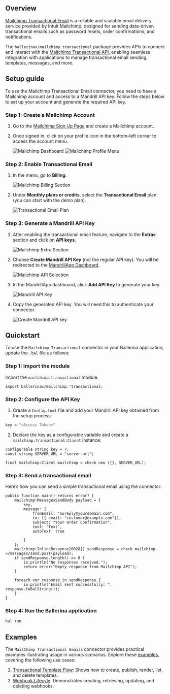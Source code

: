 ## Overview

[Mailchimp Transactional Email](https://mailchimp.com/developer/transactional/) is a reliable and scalable email delivery service provided by Intuit Mailchimp, designed for sending data-driven transactional emails such as password resets, order confirmations, and notifications.

The `ballerinax/mailchimp.transactional` package provides APIs to connect and interact with the [Mailchimp Transactional API](https://mailchimp.com/developer/transactional/api/), enabling seamless integration with applications to manage transactional email sending, templates, messages, and more.

## Setup guide

To use the Mailchimp Transactional Email connector, you need to have a Mailchimp account and access to a Mandrill API key. Follow the steps below to set up your account and generate the required API key.

### Step 1: Create a Mailchimp Account

1. Go to the [Mailchimp Sign Up Page](https://login.mailchimp.com/signup/) and create a Mailchimp account.

2. Once signed in, click on your profile icon in the bottom-left corner to access the account menu.

    ![Mailchimp Dashboard](https://raw.githubusercontent.com/ballerina-platform/module-ballerinax-mailchimp.transactional/refs/heads/main/docs/setup/resources/mailchimp-dashboard.png)
    ![Mailchimp Profile Menu](https://raw.githubusercontent.com/ballerina-platform/module-ballerinax-mailchimp.transactional/refs/heads/main/docs/setup/resources/mailchimp-menu.png)

### Step 2: Enable Transactional Email

1. In the menu, go to **Billing**.

    ![Mailchimp Billing Section](https://raw.githubusercontent.com/ballerina-platform/module-ballerinax-mailchimp.transactional/refs/heads/main/docs/setup/resources/mailchimp-billing.png)

2. Under **Monthly plans or credits**, select the **Transactional Email** plan (you can start with the demo plan).

    ![Transactional Email Plan](https://raw.githubusercontent.com/ballerina-platform/module-ballerinax-mailchimp.transactional/refs/heads/main/docs/setup/resources/mailchimp-transactional-setup.png)

### Step 3: Generate a Mandrill API Key

1. After enabling the transactional email feature, navigate to the **Extras** section and click on **API keys**.

    ![Mailchimp Extra Section](https://raw.githubusercontent.com/ballerina-platform/module-ballerinax-mailchimp.transactional/refs/heads/main/docs/setup/resources/mailchimp-api-key-menu.png)

2. Choose **Create Mandrill API Key** (not the regular API key). You will be redirected to the [MandrillApp Dashboard](https://mandrillapp.com/).

    ![Mailchimp API Selection](https://raw.githubusercontent.com/ballerina-platform/module-ballerinax-mailchimp.transactional/refs/heads/main/docs/setup/resources/mailchimp-create-api-key.png)

3. In the MandrillApp dashboard, click **Add API Key** to generate your key.

    ![Mandrill API Key](https://raw.githubusercontent.com/ballerina-platform/module-ballerinax-mailchimp.transactional/refs/heads/main/docs/setup/resources/mailchimp-create-mandril-key.png)

4. Copy the generated API key. You will need this to authenticate your connector.

    ![Create Mandrill API key](https://raw.githubusercontent.com/ballerina-platform/module-ballerinax-mailchimp.transactional/refs/heads/main/docs/setup/resources/validate-api-key-info.png)

## Quickstart

To use the `Mailchimp Transactional` connector in your Ballerina application, update the `.bal` file as follows:

### Step 1: Import the module

Import the `mailchimp.transactional` module.

```ballerina
import ballerinax/mailchimp.'transactional;
```
### Step 2: Configure the API Key

1. Create a `Config.toml` file and add your Mandrill API key obtained from the setup process:

```bash
key = "<Access Token>"
```

2. Declare the key as a configurable variable and create a `mailchimp.transactional:Client` instance:

```ballerina
configurable string key = ?;
const string SERVER_URL = "server-url";

final mailchimp:Client mailchimp = check new ({}, SERVER_URL);
```

### Step 3: Send a transactional email

Here’s how you can send a simple transactional email using the connector:

```ballerina
public function main() returns error? {
    mailchimp:MessagesSendBody payload = {
        key,
        message: {
            fromEmail: "noreply@yourdomain.com",
            to: [{ email: "customer@example.com"}],
            subject: "Your Order Confirmation",
            text: "Text",
            autoText: true
            
        }
    };
    mailchimp:InlineResponse20028[] sendResponse = check mailchimp->/messages/send.post(payload);
    if sendResponse.length() == 0 {
        io:println("No responses received.");
        return error("Empty response from Mailchimp API");
    }

    foreach var response in sendResponse {
        io:println("Email sent successfully: ", response.toBalString());
    }
}

```

### Step 4: Run the Ballerina application

```bash
bal run
```

## Examples

The `MailChimp Transactional Emails` connector provides practical examples illustrating usage in various scenarios. Explore these [examples](https://github.com/ballerina-platform/module-ballerinax-mailchimp/tree/main/examples/), covering the following use cases:

1. [Transactional Template Flow](https://github.com/ballerina-platform/module-ballerinax-mailchimp/tree/main/examples/transactional-template-flow): Shows how to create, publish, render, list, and delete templates.
2. [Webhook Lifecyle](https://github.com/ballerina-platform/module-ballerinax-mailchimp/tree/main/examples/webhook-lifecycle): Demonstrates creating, retrieving, updating, and deleting webhooks.

